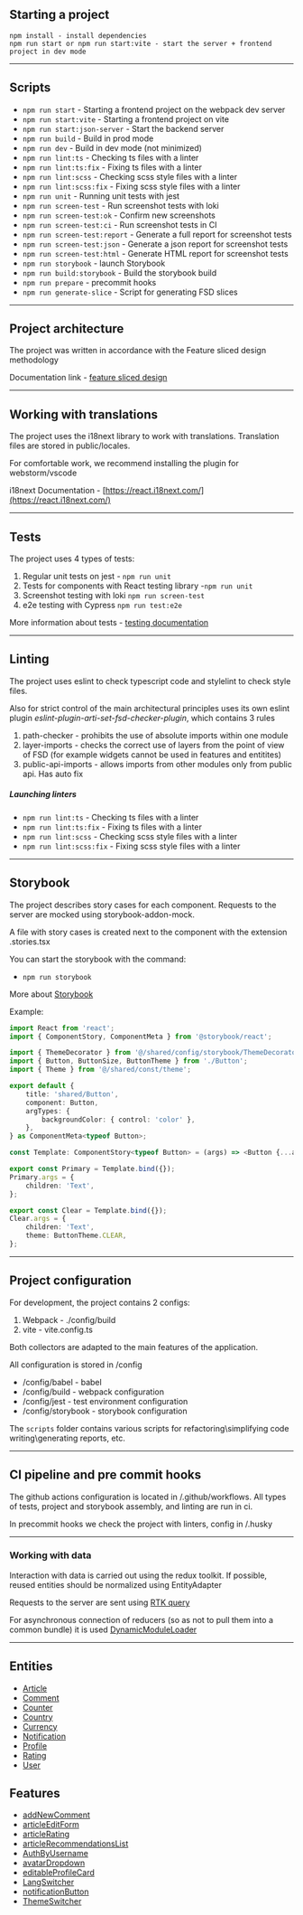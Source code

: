 ## Starting a project

```
npm install - install dependencies
npm run start or npm run start:vite - start the server + frontend project in dev mode
```

----

## Scripts

- `npm run start` - Starting a frontend project on the webpack dev server
- `npm run start:vite` - Starting a frontend project on vite
- `npm run start:json-server` - Start the backend server
- `npm run build` - Build in prod mode
- `npm run dev` - Build in dev mode (not minimized)
- `npm run lint:ts` - Checking ts files with a linter
- `npm run lint:ts:fix` - Fixing ts files with a linter
- `npm run lint:scss` - Checking scss style files with a linter
- `npm run lint:scss:fix` - Fixing scss style files with a linter
- `npm run unit` - Running unit tests with jest
- `npm run screen-test` - Run screenshot tests with loki
- `npm run screen-test:ok` - Confirm new screenshots
- `npm run screen-test:ci` - Run screenshot tests in CI
- `npm run screen-test:report` - Generate a full report for screenshot tests
- `npm run screen-test:json` - Generate a json report for screenshot tests
- `npm run screen-test:html` - Generate HTML report for screenshot tests
- `npm run storybook` - launch Storybook
- `npm run build:storybook` - Build the storybook build
- `npm run prepare` - precommit hooks
- `npm run generate-slice` - Script for generating FSD slices

----

## Project architecture

The project was written in accordance with the Feature sliced design methodology

Documentation link - [feature sliced design](https://feature-sliced.design/docs/get-started/tutorial)

----

## Working with translations

The project uses the i18next library to work with translations.
Translation files are stored in public/locales.

For comfortable work, we recommend installing the plugin for webstorm/vscode

i18next Documentation - [https://react.i18next.com/](https://react.i18next.com/)

----

## Tests

The project uses 4 types of tests:
1) Regular unit tests on jest - `npm run unit`
2) Tests for components with React testing library -`npm run unit`
3) Screenshot testing with loki `npm run screen-test`
4) e2e testing with Cypress `npm run test:e2e`

More information about tests - [testing documentation](./docs/tests.md)

----

## Linting

The project uses eslint to check typescript code and stylelint to check style files.

Also for strict control of the main architectural principles
uses its own eslint plugin *eslint-plugin-arti-set-fsd-checker-plugin*,
which contains 3 rules
1) path-checker - prohibits the use of absolute imports within one module
2) layer-imports - checks the correct use of layers from the point of view of FSD
   (for example widgets cannot be used in features and entitites)
3) public-api-imports - allows imports from other modules only from public api. Has auto fix

##### Launching linters
- `npm run lint:ts` - Checking ts files with a linter
- `npm run lint:ts:fix` - Fixing ts files with a linter
- `npm run lint:scss` - Checking scss style files with a linter
- `npm run lint:scss:fix` - Fixing scss style files with a linter

----
## Storybook

The project describes story cases for each component.
Requests to the server are mocked using storybook-addon-mock.

A file with story cases is created next to the component with the extension .stories.tsx

You can start the storybook with the command:
- `npm run storybook`

More about [Storybook](./docs/storybook.md)

Example:

```typescript jsx
import React from 'react';
import { ComponentStory, ComponentMeta } from '@storybook/react';

import { ThemeDecorator } from '@/shared/config/storybook/ThemeDecorator/ThemeDecorator';
import { Button, ButtonSize, ButtonTheme } from './Button';
import { Theme } from '@/shared/const/theme';

export default {
    title: 'shared/Button',
    component: Button,
    argTypes: {
        backgroundColor: { control: 'color' },
    },
} as ComponentMeta<typeof Button>;

const Template: ComponentStory<typeof Button> = (args) => <Button {...args} />;

export const Primary = Template.bind({});
Primary.args = {
    children: 'Text',
};

export const Clear = Template.bind({});
Clear.args = {
    children: 'Text',
    theme: ButtonTheme.CLEAR,
};
```


----

## Project configuration

For development, the project contains 2 configs:
1. Webpack - ./config/build
2. vite - vite.config.ts

Both collectors are adapted to the main features of the application.

All configuration is stored in /config
- /config/babel - babel
- /config/build - webpack configuration
- /config/jest - test environment configuration
- /config/storybook - storybook configuration

The `scripts` folder contains various scripts for refactoring\simplifying code writing\generating reports, etc.

----

## CI pipeline and pre commit hooks

The github actions configuration is located in /.github/workflows.
All types of tests, project and storybook assembly, and linting are run in ci.

In precommit hooks we check the project with linters, config in /.husky

----

### Working with data

Interaction with data is carried out using the redux toolkit.
If possible, reused entities should be normalized using EntityAdapter

Requests to the server are sent using [RTK query](./src/shared/api/rtkApi.ts)

For asynchronous connection of reducers (so as not to pull them into a common bundle) it is used
[DynamicModuleLoader](./src/shared/lib/components/DynamicModuleLoader/DynamicModuleLoader.tsx)

----


## Entities

- [Article](./src/entities/Article)
- [Comment](./src/entities/Comment)
- [Counter](./src/entities/Counter)
- [Country](./src/entities/Country)
- [Currency](./src/entities/Currency)
- [Notification](./src/entities/Notification)
- [Profile](./src/entities/Profile)
- [Rating](./src/entities/Rating)
- [User](./src/entities/User)

## Features

- [addNewComment](./src/features/addNewComment)
- [articleEditForm](./src/features/articleEditForm)
- [articleRating](./src/features/articleRating)
- [articleRecommendationsList](./src/features/articleRecommendationsList)
- [AuthByUsername](./src/features/AuthByUsername)
- [avatarDropdown](./src/features/avatarDropdown)
- [editableProfileCard](./src/features/editableProfileCard)
- [LangSwitcher](./src/features/LangSwitcher)
- [notificationButton](./src/features/notificationButton)
- [ThemeSwitcher](./src/features/ThemeSwitcher)
